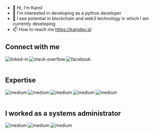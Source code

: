 - 👋 Hi, I’m Kamil
- 👀 I'm interested in developing as a python developer
- 🌱 I see potential in blockchain and web3 technology in which I am currently developing
- 📫 How to reach me https://kamdev.pl

## Connect with me
[<img align="left" alt="linked-in" src="https://img.shields.io/badge/linkedin-%230077B5.svg?&style=for-the-badge&logo=linkedin&logoColor=white" />](https://www.linkedin.com/in/kamil-webdev)
[<img align="left" alt="stack-overflow" src="https://img.shields.io/badge/stack%20overflow-FE7A16?logo=stack-overflow&logoColor=white&style=for-the-badge" />](https://stackoverflow.com/users/8289710/kamwebdev)
[<img align="left" alt="facebook" src="https://img.shields.io/badge/facebook-%231877F2.svg?&style=for-the-badge&logo=facebook&logoColor=white" />](https://www.facebook.com/KMKamilM/)
<br>
<br>

## Expertise
<img align="left" alt="medium" src="https://img.shields.io/badge/Django-092E20?style=for-the-badge&logo=django&logoColor=white" />
<img align="left" alt="medium" src="https://img.shields.io/badge/Python-14354C?style=for-the-badge&logo=python&logoColor=white" />
<img align="left" alt="medium" src="https://img.shields.io/badge/React-20232A?style=for-the-badge&logo=react&logoColor=61DAFB" />
<img align="left" alt="medium" src="https://img.shields.io/badge/MySQL-00000F?style=for-the-badge&logo=mysql&logoColor=white" />
<img align="left" alt="medium" src="https://img.shields.io/badge/Flutter-02569B?style=for-the-badge&logo=flutter&logoColor=white" />
<br>
<br>

## I worked as a systems administrator
<img align="left" alt="medium" src="https://img.shields.io/badge/Cent%20OS-262577?style=for-the-badge&logo=CentOS&logoColor=white" />
<img align="left" alt="medium" src="https://img.shields.io/badge/Debian-A81D33?style=for-the-badge&logo=debian&logoColor=white" />
<img align="left" alt="medium" src="https://img.shields.io/badge/Docker-2CA5E0?style=for-the-badge&logo=docker&logoColor=white" />
	
<!-- 
## Github Statistics
<img src="https://github-readme-stats.vercel.app/api?username=Kamwebdev&theme=dark">
-->
